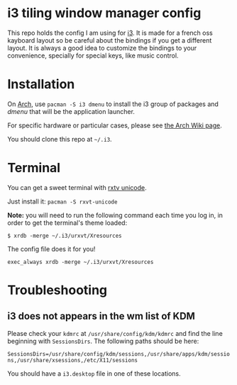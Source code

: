 i3 tiling window manager config
===============================

This repo holds the config I am using for [i3](http://i3wm.org).
It is made for a french oss kayboard layout so be careful about the bindings if you get a different layout.
It is always a good idea to customize the bindings to your convenience, specially for special keys, like music control.

# Installation

On [Arch](https://www.archlinux.org), use `pacman -S i3 dmenu` to install the i3 group of packages and *dmenu* that will be the application launcher.

For specific hardware or particular cases, please see [the Arch Wiki page](https://wiki.archlinux.org/index.php/I3).

You should clone this repo at `~/.i3`.

# Terminal

You can get a sweet terminal with [rxtv unicode](https://wiki.archlinux.org/index.php/Urxvt).

Just install it: `pacman -S rxvt-unicode`

**Note:** you will need to run the following command each time you log in, in order to get the terminal's theme loaded:

`$ xrdb -merge ~/.i3/urxvt/Xresources`

The config file does it for you!

`exec_always xrdb -merge ~/.i3/urxvt/Xresources`

# Troubleshooting

## i3 does not appears in the wm list of KDM

Please check your `kdmrc` at `/usr/share/config/kdm/kdmrc` and find the line beginning with `SessionsDirs`. The following paths should be here:

`SessionsDirs=/usr/share/config/kdm/sessions,/usr/share/apps/kdm/sessions,/usr/share/xsessions,/etc/X11/sessions`

You should have a `i3.desktop` file in one of these locations.
